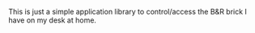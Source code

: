 This is just a simple application library to control/access the B&R brick I have on my desk at home.
